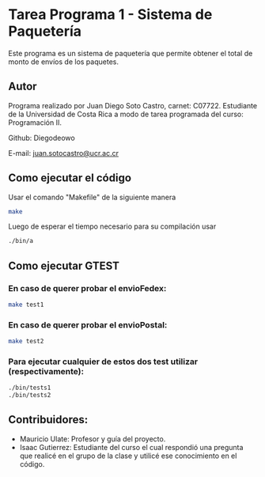 # Tarea Programa 1 - Sistema de Paquetería

Este programa es un sistema de paquetería que permite obtener el total de monto de envíos de los paquetes.

## Autor
Programa realizado por Juan Diego Soto Castro, carnet: C07722. Estudiante de la Universidad de Costa Rica a modo de tarea programada del curso: Programación II.

Github: Diegodeowo

E-mail: juan.sotocastro@ucr.ac.cr

## Como ejecutar el código

Usar el comando "Makefile" de la siguiente manera

```bash
make
```
Luego de esperar el tiempo necesario para su compilación usar

```bash
./bin/a
```
## Como ejecutar GTEST
### En caso de querer probar el envioFedex:
```bash
make test1
```
### En caso de querer probar el envioPostal:
```bash
make test2
```
### Para ejecutar cualquier de estos dos test utilizar (respectivamente):
```bash
./bin/tests1
./bin/tests2
```
## Contribuidores:
- Mauricio Ulate: Profesor y guía del proyecto.
- Isaac Gutierrez: Estudiante del curso el cual respondió una pregunta que realicé en el grupo de la clase y utilicé ese conocimiento en el código.